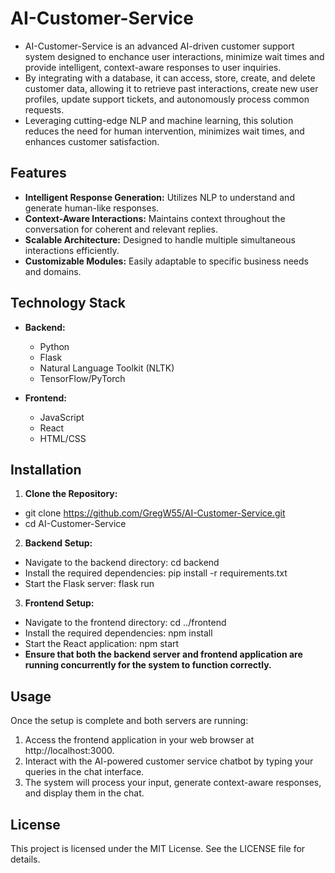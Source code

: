 # AI-Customer-Service

- AI-Customer-Service is an advanced AI-driven customer support system designed to enchance user interactions, minimize wait times and provide intelligent, context-aware responses to user inquiries.
- By integrating with a database, it can access, store, create, and delete customer data, allowing it to retrieve past interactions, create new user profiles, update support tickets, and autonomously process common requests.
- Leveraging cutting-edge NLP and machine learning, this solution reduces the need for human intervention, minimizes wait times, and enhances customer satisfaction.


## Features

- **Intelligent Response Generation:** Utilizes NLP to understand and generate human-like responses.
- **Context-Aware Interactions:** Maintains context throughout the conversation for coherent and relevant replies.
- **Scalable Architecture:** Designed to handle multiple simultaneous interactions efficiently.
- **Customizable Modules:** Easily adaptable to specific business needs and domains.

## Technology Stack

- **Backend:**
  - Python
  - Flask
  - Natural Language Toolkit (NLTK)
  - TensorFlow/PyTorch

- **Frontend:**
  - JavaScript
  - React
  - HTML/CSS

## Installation

1. **Clone the Repository:**
- git clone https://github.com/GregW55/AI-Customer-Service.git
- cd AI-Customer-Service
2. **Backend Setup:**
- Navigate to the backend directory: cd backend
- Install the required dependencies: pip install -r requirements.txt
- Start the Flask server: flask run
3. **Frontend Setup:**
- Navigate to the frontend directory: cd ../frontend
- Install the required dependencies: npm install
- Start the React application: npm start
- **Ensure that both the backend server and frontend application are running concurrently for the system to function correctly.**

## Usage
Once the setup is complete and both servers are running:

1. Access the frontend application in your web browser at http://localhost:3000.
2. Interact with the AI-powered customer service chatbot by typing your queries in the chat interface.
3. The system will process your input, generate context-aware responses, and display them in the chat.


## License
This project is licensed under the MIT License. See the LICENSE file for details.
